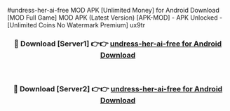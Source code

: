 #undress-her-ai-free MOD APK [Unlimited Money] for Android Download [MOD Full Game] MOD APK (Latest Version) [APK-MOD] - APK Unlocked - [Unlimited Coins No Watermark Premium] ux9tr



<div align="center">

<h3>🔴 Download [Server1] 👉👉 <a href="https://andorid.site?title=undress-her-ai-free&ref=13M1">undress-her-ai-free for Android Download</a></h3><br>

<h3>🔴 Download [Server2] 👉👉 <a href="https://andorid.site?title=undress-her-ai-free&ref=13M1">undress-her-ai-free for Android Download</a></h3>
</div>